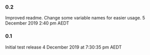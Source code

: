 ### 0.2
Improved readme.
Change some variable names for easier usage.
5 December 2019 2:40 pm AEDT

### 0.1
Initial test release
4 December 2019 at 7:30:35 pm AEDT
